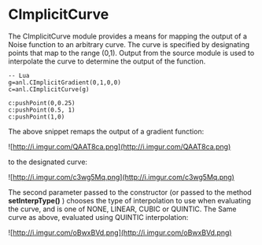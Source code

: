 # CImplicitCurve #

The CImplicitCurve module provides a means for mapping the output of a Noise function to an arbitrary curve. The curve is specified by designating points that map to the range (0,1). Output from the source module is used to interpolate the curve to determine the output of the function.

```
-- Lua
g=anl.CImplicitGradient(0,1,0,0)
c=anl.CImplicitCurve(g)

c:pushPoint(0,0.25)
c:pushPoint(0.5, 1)
c:pushPoint(1,0)
```

The above snippet remaps the output of a gradient function:

![http://i.imgur.com/QAAT8ca.png](http://i.imgur.com/QAAT8ca.png)

to the designated curve:

![http://i.imgur.com/c3wg5Mq.png](http://i.imgur.com/c3wg5Mq.png)

The second parameter passed to the constructor (or passed to the method **setInterpType()** ) chooses the type of interpolation to use when evaluating the curve, and is one of NONE, LINEAR, CUBIC or QUINTIC. The Same curve as above, evaluated using QUINTIC interpolation:

![http://i.imgur.com/oBwxBVd.png](http://i.imgur.com/oBwxBVd.png)